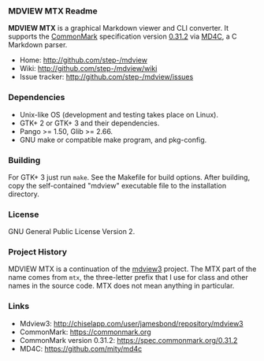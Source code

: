 ### MDVIEW MTX Readme

**MDVIEW MTX** is a graphical Markdown viewer and CLI converter. It supports
the [CommonMark] specification version [0.31.2] via [MD4C], a C Markdown parser.

* Home: <http://github.com/step-/mdview>
* Wiki: <http://github.com/step-/mdview/wiki>
* Issue tracker: <http://github.com/step-/mdview/issues>

### Dependencies

- Unix-like OS (development and testing takes place on Linux).
- GTK+ 2 or GTK+ 3 and their dependencies.
- Pango >= 1.50, Glib >= 2.66.
- GNU make or compatible make program, and pkg-config.

### Building

For GTK+ 3 just run `make`. See the Makefile for build options. After building,
copy the self-contained "mdview" executable file to the installation directory.

### License

GNU General Public License Version 2.

### Project History

MDVIEW MTX is a continuation of the [mdview3] project. The MTX part of the
name comes from `mtx`, the three-letter prefix that I use for class and
other names in the source code. MTX does not mean anything in particular.

### Links

* Mdview3: <http://chiselapp.com/user/jamesbond/repository/mdview3>
* CommonMark: <https://commonmark.org>
* CommonMark version 0.31.2: <https://spec.commonmark.org/0.31.2>
* MD4C: <https://github.com/mity/md4c>

[mdview3]: <http://chiselapp.com/user/jamesbond/repository/mdview3>
[CommonMark]: <https://commonmark.org>
[0.31.2]: <https://spec.commonmark.org/0.31.2>
[MD4C]: <https://github.com/mity/md4c>
